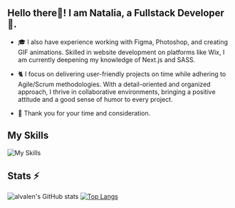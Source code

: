 <h2 align="left"> Hello there👋! I am Natalia, a Fullstack Developer 🚀.</h2>

- 🎓 I also have experience working with Figma, Photoshop, and creating GIF animations. Skilled in website development on platforms like Wix, I am currently deepening my knowledge of Next.js and SASS.

- 🐈 I focus on delivering user-friendly projects on time while adhering to Agile/Scrum methodologies. With a detail-oriented and organized approach, I thrive in collaborative environments, bringing a positive attitude and a good sense of humor to every project.
   
- 💛 Thank you for your time and consideration.

## My Skills
![My Skills](https://skillicons.dev/icons?i=html,css,js,react,redux,ts,nodejs,vite,mongodb,postman,vercel,figma)

## Stats ⚡
![alvalen's GitHub stats](https://github-readme-stats.vercel.app/api?username=Natalia-Kalashnikova&hide=issues&show_icons=true&theme=transparent) [![Top Langs](https://github-readme-stats.vercel.app/api/top-langs/?username=Natalia-Kalashnikova&layout=compact&theme=transparent)](https://github.com/anuraghazra/github-readme-stats)

